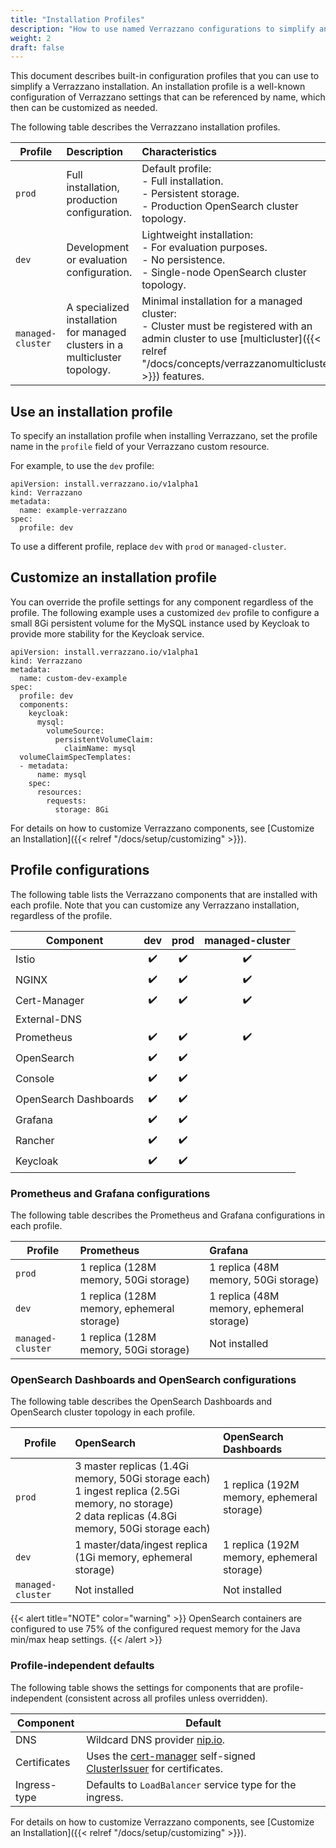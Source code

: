 ```yaml
---
title: "Installation Profiles"
description: "How to use named Verrazzano configurations to simplify an installation"
weight: 2
draft: false
---
```


This document describes built-in configuration profiles that you can use to simplify a Verrazzano installation.  An installation
profile is a well-known configuration of Verrazzano settings that can be referenced by name, which then can be
customized as needed.

The following table describes the Verrazzano installation profiles.

| Profile  | Description | Characteristics
| ------------- |:------------- |:-------------
| `prod` | Full installation, production configuration. | Default profile:<br/>- Full installation.<br/>- Persistent storage. <br/>- Production OpenSearch cluster topology.
| `dev` | Development or evaluation configuration. | Lightweight installation:<br/>- For evaluation purposes.<br/>- No persistence.<br/>- Single-node OpenSearch cluster topology.
| `managed-cluster` | A specialized installation for managed clusters in a multicluster topology. | Minimal installation for a managed cluster:<br/>- Cluster must be registered with an admin cluster to use [multicluster]({{< relref "/docs/concepts/verrazzanomulticluster" >}}) features.

## Use an installation profile

To specify an installation profile when installing Verrazzano, set the profile name in the `profile` field of your
Verrazzano custom resource.

For example, to use the `dev` profile:

```
apiVersion: install.verrazzano.io/v1alpha1
kind: Verrazzano
metadata:
  name: example-verrazzano
spec:
  profile: dev
```

To use a different profile, replace `dev` with `prod` or `managed-cluster`.

## Customize an installation profile

You can override the profile settings for any component regardless of the profile.  The following example
uses a customized `dev` profile to configure a small 8Gi persistent volume for the MySQL instance used by Keycloak to
provide more stability for the Keycloak service.

```
apiVersion: install.verrazzano.io/v1alpha1
kind: Verrazzano
metadata:
  name: custom-dev-example
spec:
  profile: dev
  components:
    keycloak:
      mysql:
        volumeSource:
          persistentVolumeClaim:
            claimName: mysql
  volumeClaimSpecTemplates:
  - metadata:
      name: mysql      
    spec:
      resources:
        requests:
          storage: 8Gi
```

For details on how to customize Verrazzano components, see [Customize an Installation]({{< relref "/docs/setup/customizing" >}}).

## Profile configurations

The following table lists the Verrazzano components that are installed with each profile.  Note that you can
customize any Verrazzano installation, regardless of the profile.

| Component | dev | prod | managed-cluster
| ------------- |:-------------: |:-------------: |:-------------:
| Istio | ✔️ | ✔️ | ✔️
| NGINX | ✔️ | ✔️ | ✔️
| Cert-Manager | ✔️ | ✔️ | ✔️
| External-DNS |️ |️ |
| Prometheus | ✔️ | ✔️ | ✔️
| OpenSearch | ✔️ | ✔️ |
| Console | ✔️ | ✔️ |
| OpenSearch Dashboards | ✔️ | ✔️ |  
| Grafana | ✔️ | ✔️ |  
| Rancher | ✔️ | ✔️ |    
| Keycloak | ✔️ | ✔️ |  

### Prometheus and Grafana configurations

The following table describes the Prometheus and Grafana configurations in each profile.

| Profile | Prometheus | Grafana
| ------------- |:------------- |:-------------
| `prod` | 1 replica (128M memory, 50Gi storage) | 1 replica (48M memory, 50Gi storage)
| `dev` | 1 replica (128M memory, ephemeral storage) | 1 replica (48M memory, ephemeral storage)
| `managed-cluster` | 1 replica (128M memory, 50Gi storage) | Not installed

### OpenSearch Dashboards and OpenSearch configurations

The following table describes the OpenSearch Dashboards and OpenSearch cluster topology in each profile.

| Profile | OpenSearch | OpenSearch Dashboards
| ------------- |:------------- |:-------------
| `prod` | 3 master replicas (1.4Gi memory, 50Gi storage each)<br/>1 ingest replica (2.5Gi memory, no storage)<br/>2 data replicas (4.8Gi memory, 50Gi storage each) | 1 replica (192M memory, ephemeral storage)
| `dev` | 1 master/data/ingest replica (1Gi memory, ephemeral storage)  | 1 replica (192M memory, ephemeral storage)
| `managed-cluster` | Not installed | Not installed

{{< alert title="NOTE" color="warning" >}}
OpenSearch containers are configured to use 75% of the configured request memory for the Java min/max heap settings.
{{< /alert >}}


### Profile-independent defaults

The following table shows the settings for components that are profile-independent (consistent across
all profiles unless overridden).

| Component | Default
| -------------|-------------
| DNS |  Wildcard DNS provider [nip.io](https://nip.io).
| Certificates | Uses the [cert-manager](https://cert-manager.io/) self-signed [ClusterIssuer](https://cert-manager.io/docs/reference/api-docs/#cert-manager.io/v1.ClusterIssuer) for certificates.
| Ingress-type | Defaults to `LoadBalancer` service type for the ingress.

For details on how to customize Verrazzano components, see [Customize an Installation]({{< relref "/docs/setup/customizing" >}}).
